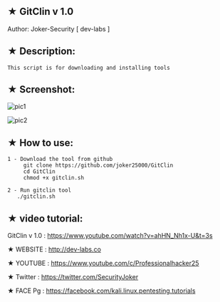 ## ★ GitClin v 1.0 

   Author: Joker-Security [ dev-labs ]

## ★ Description:

    This script is for downloading and installing tools
 
## ★ Screenshot:

![pic1](http://i.imgur.com/SHieYEk.png)


![pic2](http://i.imgur.com/TIynVFe.png)



## ★ How to use:

    1 - Download the tool from github
         git clone https://github.com/joker25000/GitClin
         cd GitClin
         chmod +x gitclin.sh

    2 - Run gitclin tool 
       ./gitclin.sh
      
##  ★ video tutorial: 
 
   GitClin v 1.0 :  https://www.youtube.com/watch?v=ahHN_Nh1x-U&t=3s
   

★ WEBSITE : http://dev-labs.co

★ YOUTUBE : https://www.youtube.com/c/Professionalhacker25

★ Twitter : https://twitter.com/SecurityJoker

★ FACE Pg : https://facebook.com/kali.linux.pentesting.tutorials 

